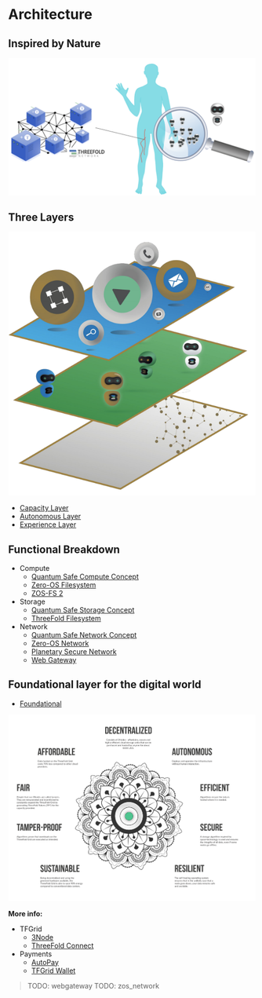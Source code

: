# Architecture 

## Inspired by Nature

![](img/archi_inspiredbynature.png)

## Three Layers

![](img/archi_layers.png)

- [Capacity Layer](architecture_layers_capacity)
- [Autonomous Layer](architecture_layers_autonomous)
- [Experience Layer](architecture_layers_experience)

## Functional Breakdown 

- Compute
  - [Quantum Safe Compute Concept](threefold:quantumsafe_compute_concept)
  - [Zero-OS Filesystem](architecture_flist)
  - [ZOS-FS 2](threefold:zos_fs)
- Storage
  - [Quantum Safe Storage Concept](threefold:quantumsafe_storage_concept)
  - [ThreeFold Filesystem](threefold:threefold_fs)
- Network
  - [Quantum Safe Network Concept](threefold:quantumsafe_network_concept)
  - [Zero-OS Network](capacity_network)
  - [Planetary Secure Network](threefold:threefold_network)
  - [Web Gateway](architecture_webgateway)


## Foundational layer for the digital world

- [Foundational](archi_foundational)

![](img/architecture_why_us.png)

**More info:**

- TFGrid
  - [3Node](threefold:3node)
  - [ThreeFold Connect](threefold:tfconnect)
- Payments
  - [AutoPay](twin:autopay)
  - [TFGrid Wallet](cloud:cloud_wallet)

> TODO: webgateway
> TODO: zos_network